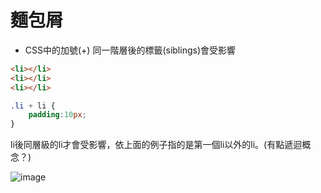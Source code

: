 # 麵包屑

- CSS中的加號(+) 同一階層後的標籤(siblings)會受影響
```html
<li></li>
<li></li>
<li></li>
```
```css
.li + li {
    padding:10px;
}
```

li後同層級的li才會受影響，依上面的例子指的是第一個li以外的li。(有點遞迴概念？)

![image](https://github.com/willynpi/css-coke/blob/main/N009/screenshot.png)